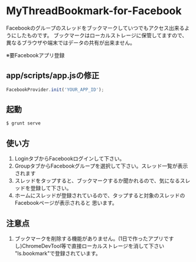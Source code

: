 MyThreadBookmark-for-Facebook
=============================

Facebookのグループのスレッドをブックマークしていつでもアクセス出来るようにしたものです。
ブックマークはローカルストレージに保管してますので、異なるブラウザや端末ではデータの共有が出来ません。

※要Facebookアプリ登録

## app/scripts/app.jsの修正

```javascript
FacebookProvider.init('YOUR_APP_ID');
```

## 起動
```bash
$ grunt serve
```

## 使い方
1. LoginタブからFacebookログインして下さい。
2. GroupタブからFacebookグループを選択して下さい。スレッド一覧が表示されます
3. スレッドをタップすると、ブックマークするか聞かれるので、気になるスレッドを登録して下さい。
4. ホームにスレッドが登録されているので、タップすると対象のスレッドのFacebookページが表示されると
思います。

## 注意点
1. ブックマークを削除する機能がありません。(1日で作ったアプリですし)ChromeDevTool等で直接ローカルストレージを消して下さい
"ls.bookmark"で登録されています。
